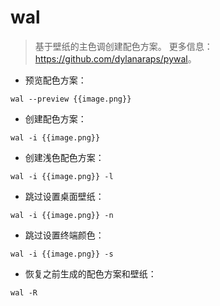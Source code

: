 # wal

> 基于壁纸的主色调创建配色方案。
> 更多信息：<https://github.com/dylanaraps/pywal>。

- 预览配色方案：

`wal --preview {{image.png}}`

- 创建配色方案：

`wal -i {{image.png}}`

- 创建浅色配色方案：

`wal -i {{image.png}} -l`

- 跳过设置桌面壁纸：

`wal -i {{image.png}} -n`

- 跳过设置终端颜色：

`wal -i {{image.png}} -s`

- 恢复之前生成的配色方案和壁纸：

`wal -R`